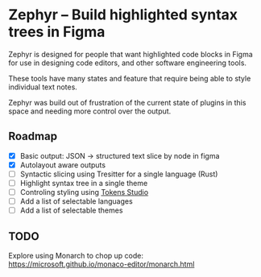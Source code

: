 # Zephyr – Build highlighted syntax trees in Figma

Zephyr is designed for people that want highlighted code blocks in Figma for use in designing code editors, and other software engineering tools.

These tools have many states and feature that require being able to style individual text notes.

Zephyr was build out of frustration of the current state of plugins in this space and needing more control over the output.

## Roadmap

- [x] Basic output: JSON -> structured text slice by node in figma
- [x] Autolayout aware outputs
- [ ] Syntactic slicing using Tresitter for a single language (Rust)
- [ ] Highlight syntax tree in a single theme
- [ ] Controling styling using [Tokens Studio](https://tokens.studio/)
- [ ] Add a list of selectable languages
- [ ] Add a list of selectable themes

## TODO
Explore using Monarch to chop up code: https://microsoft.github.io/monaco-editor/monarch.html
